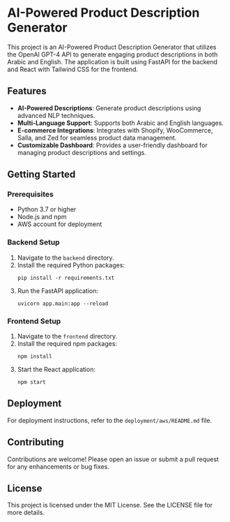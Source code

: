 # AI-Powered Product Description Generator

This project is an AI-Powered Product Description Generator that utilizes the OpenAI GPT-4 API to generate engaging product descriptions in both Arabic and English. The application is built using FastAPI for the backend and React with Tailwind CSS for the frontend.

## Features

- **AI-Powered Descriptions**: Generate product descriptions using advanced NLP techniques.
- **Multi-Language Support**: Supports both Arabic and English languages.
- **E-commerce Integrations**: Integrates with Shopify, WooCommerce, Salla, and Zed for seamless product data management.
- **Customizable Dashboard**: Provides a user-friendly dashboard for managing product descriptions and settings.

## Getting Started

### Prerequisites

- Python 3.7 or higher
- Node.js and npm
- AWS account for deployment

### Backend Setup

1. Navigate to the `backend` directory.
2. Install the required Python packages:
   ```
   pip install -r requirements.txt
   ```
3. Run the FastAPI application:
   ```
   uvicorn app.main:app --reload
   ```

### Frontend Setup

1. Navigate to the `frontend` directory.
2. Install the required npm packages:
   ```
   npm install
   ```
3. Start the React application:
   ```
   npm start
   ```

## Deployment

For deployment instructions, refer to the `deployment/aws/README.md` file.

## Contributing

Contributions are welcome! Please open an issue or submit a pull request for any enhancements or bug fixes.

## License

This project is licensed under the MIT License. See the LICENSE file for more details.